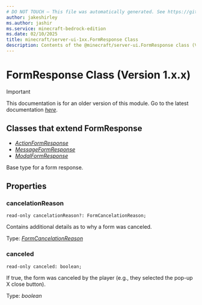 ```yaml
---
# DO NOT TOUCH — This file was automatically generated. See https://github.com/mojang/minecraftapidocsgenerator to modify descriptions, examples, etc.
author: jakeshirley
ms.author: jashir
ms.service: minecraft-bedrock-edition
ms.date: 02/10/2025
title: minecraft/server-ui-1xx.FormResponse Class
description: Contents of the @minecraft/server-ui.FormResponse class (Version 1.x.x).
---
```

# FormResponse Class (Version 1.x.x)

> [!IMPORTANT]
> This documentation is for an older version of this module. Go to the latest documentation [*here*](../../../scriptapi/minecraft/server-ui/FormResponse.md).

## Classes that extend FormResponse
- [*ActionFormResponse*](ActionFormResponse.md)
- [*MessageFormResponse*](MessageFormResponse.md)
- [*ModalFormResponse*](ModalFormResponse.md)

Base type for a form response.

## Properties

### **cancelationReason**
`read-only cancelationReason?: FormCancelationReason;`

Contains additional details as to why a form was canceled.

Type: [*FormCancelationReason*](FormCancelationReason.md)

### **canceled**
`read-only canceled: boolean;`

If true, the form was canceled by the player (e.g., they selected the pop-up X close button).

Type: *boolean*
